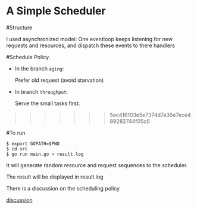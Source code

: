 A Simple Scheduler
=================
#Structure

I used asynchronized model:
One eventloop keeps listening for new requests and resources, and dispatch these events to there handlers
          

#Schedule Policy.

* In the branch `aging`:

  Prefer old request (avoid starvation)

* In branch `throughput`:

  Serve the small tasks first.
>>>>>>> 5ec416103e5e7374d7a36e7ece489282744f05c6

#To run

```shell
$ export GOPATH=$PWD
$ cd src
$ go run main.go > result.log
```

It will generate random resource and request sequences to the scheduler.

The result will be displayed in result.log

There is a discussion on the scheduling policy 

[discussion](https://gist.github.com/yifan-gu/9286214)
